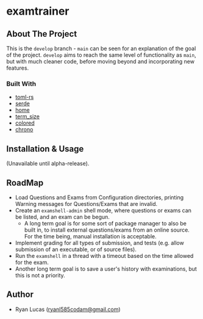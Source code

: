 # examtrainer

## About The Project

This is the `develop` branch - `main` can be seen for an explanation of
the goal of the project. `develop` aims to reach the same level of
functionality as `main`, but with much cleaner code, before moving
beyond and incorporating new features.

### Built With

* [toml-rs](https://github.com/alexcrichton/toml-rs)
* [serde](https://github.com/serde-rs/serde)
* [home](https://github.com/brson/home)
* [term_size](https://github.com/clap-rs/term_size-rs)
* [colored](https://github.com/mackwic/colored)
* [chrono](https://github.com/chronotope/chrono)

## Installation & Usage

(Unavailable until alpha-release).

## RoadMap

* Load Questions and Exams from Configuration directories, printing
  Warning messages for Questions/Exams that are invalid.
* Create an `examshell-admin` shell mode, where questions or exams can
  be listed, and an exam can be begun.
  - A long term goal is for some sort of package manager to also be
  built in, to install external questions/exams from an online source.
  For the time being, manual installation is acceptable.
* Implement grading for all types of submission, and tests (e.g. allow
  submission of an executable, or of source files).
* Run the `examshell` in a thread with a timeout based on the time
  allowed for the exam.
* Another long term goal is to save a user's history with examinations,
  but this is not a priority.

## Author

- Ryan Lucas (ryanl585codam@gmail.com)
